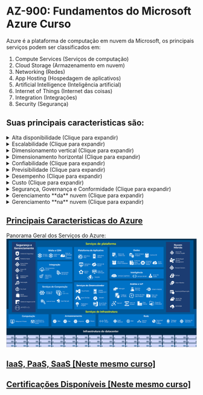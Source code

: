# AZ-900: Fundamentos do Microsoft Azure Curso

Azure é a plataforma de computação em nuvem da Microsoft, os principais
serviços podem ser classificados em:

1. Compute Services (Serviços de computação)
2. Cloud Storage (Armazenamento em nuvem)
3. Networking (Redes)
4. App Hosting (Hospedagem de aplicativos)
5. Artificial Intelligence (Inteligência artificial)
6. Internet of Things (Internet das coisas)
7. Integration (Integrações)
8. Security (Segurança)

## Suas principais caracteristicas são:
<details>
    <summary>Alta disponibilidade (Clique para expandir)</summary>
Quando um aplicativo, serviço ou qualquer recurso de TI é implantado, eles devem estar disponíveis quando necessário.
A alta disponibilidade se concentra em garantir a disponibilidade máxima, independentemente de interrupções ou eventos que possam ocorrer.
</details>

<details>
    <summary>Escalabilidade (Clique para expandir)</summary>
Outro grande benefício da computação em nuvem é a escalabilidade dos recursos de nuvem. A escalabilidade refere-se à capacidade de ajustar recursos
para atender à demanda. Se experimentarmos um pico repentino de tráfego e seus sistemas ficarem sobrecarregados, a capacidade de escalar significa
que poderá adicionar mais recursos para lidar melhor com o aumento da demanda.
O outro benefício da escalabilidade é não pagar além do necessário pelos serviços. Como a nuvem é um modelo baseado em consumo,
o usuário paga apenas pelo que usa. Se a demanda cair, poderá reduzir seus recursos e, assim, reduzir seus custos.
A escala geralmente vem em duas variedades: vertical e horizontal.

1. A escala vertical se concentra em aumentar ou diminuir a capacidade dos recursos.
2. A escala horizontal é adição ou subtração do número de recursos.
</details>

<details>
    <summary>Dimensionamento vertical (Clique para expandir)</summary>
Com a escala vertical, se um aplicativo precisasse de mais capacidade de processamento, poderia escalar verticalmente, com a alocação de mais CPUs ou
RAM à máquina virtual. Por outro lado, se percebesse que superestimou as necessidades, poderia reduzir verticalmente, diminuindo as especificações
de CPU ou RAM.
</details>

<details>
    <summary>Dimensionamento horizontal (Clique para expandir)</summary>
Com a escala horizontal, se você experimentasse um salto repentino acentuado na demanda, seus recursos implantados poderiam ser expandidos
(automaticamente ou manualmente). Por exemplo, você pode adicionar máquinas virtuais ou contêineres por meio da expansão. Da mesma forma, se houver
uma queda significativa na demanda, os recursos implantados poderão ser reduzidos horizontalmente (de maneira automática ou manual).
</details>

<details>
    <summary>Confiabilidade (Clique para expandir)</summary>
Resiliência é a capacidade que um sistema tem de se recuperar de falhas e continuar funcionando. Devido ao design descentralizado, a nuvem naturalmente
dá suporte a uma infraestrutura confiável e resiliente. Com um design descentralizado, a nuvem permite que você tenha recursos implantados em várias
regiões do mundo. Com essa escala global, mesmo que ocorra um evento catastrófico em uma região, as outras regiões ainda estarão em funcionamento.
Você pode criar aplicativos para aproveitar automaticamente essa confiabilidade maior. Em alguns casos, o próprio ambiente de nuvem mudará
automaticamente para uma região diferente, sem que você precise realizar nenhuma ação.
</details>

<details>
    <summary>Previsibilidade (Clique para expandir)</summary>
A previsibilidade na nuvem permite que você avance com confiança. A previsibilidade pode se concentrar na previsibilidade de desempenho ou na
previsibilidade de custo.
</details>

<details>
    <summary>Desempenho (Clique para expandir)</summary>
A previsibilidade de desempenho se concentra em prever os recursos necessários para oferecer uma experiência positiva aos clientes. O dimensionamento
automático, o balanceamento de carga e a alta disponibilidade são apenas alguns dos conceitos de nuvem que dão suporte à previsibilidade de desempenho.
Se de repente você precisar de mais recursos, o dimensionamento automático poderá implantar recursos adicionais para atender à demanda e depois reduzir
a implantação quando a demanda cair. Ou se o tráfego estiver bem concentrado em uma área, o balanceamento de carga ajudará a redirecionar parte da
sobrecarga para áreas menos sobrecarregadas.
</details>

<details>
    <summary>Custo (Clique para expandir)</summary>
A previsibilidade de custos se concentra em prever o custo dos gastos com a nuvem. Ela permite acompanhar o uso de recursos em tempo real,
monitorar os recursos para garantir a maior eficiência de uso possível e aplicar a análise de dados para encontrar padrões e tendências que ajudam a
planejar melhor as implantações de recursos. Operando na nuvem e usando a análise e as informações da nuvem, é possível prever custos futuros e
ajustar os recursos conforme o necessário.
</details>

<details>
    <summary>Segurança, Governança e Conformidade (Clique para expandir)</summary>
Modelos de conjunto ajudam a garantir que todos os seus recursos implantados atendam aos padrões corporativos e aos requisitos regulatórios
governamentais. Além disso, é possível atualizar todos os seus recursos implantados com novos padrões à medida que os padrões são alterados.
A auditoria baseada em nuvem ajuda a sinalizar qualquer recurso que esteja fora de conformidade com seus padrões corporativos e fornece estratégias
de mitigação. Dependendo do modelo operacional, patches de software e atualizações também podem ser aplicados automaticamente, o que ajuda na
governança e na segurança.
Em relação à segurança, você pode encontrar uma solução de nuvem que atenda às suas necessidades de segurança. Se você quiser o controle máximo da
segurança, a infraestrutura como serviço fornecerá recursos físicos, mas permitirá que você gerencie os sistemas operacionais e o software instalado,
incluindo aplicação de patches e manutenção. Se você quiser que a aplicação de patches e a manutenção sejam tratadas automaticamente, as implantações
de plataforma como serviço ou software como serviço podem ser as melhores estratégias de nuvem para você.
E como a nuvem se destina a uma entrega de recursos de TI via Internet, os provedores de nuvem normalmente são adequados para lidar com situações como
ataques de DDoS (negação de serviço distribuído), tornando sua rede mais robusta e segura.
</details>

<details>
    <summary>Gerenciamento **da** nuvem (Clique para expandir)</summary>
1. Escalar automaticamente a implantação de recursos com base na necessidade.
2. Implantar recursos com base em um modelo pré-configurado, removendo a necessidade de configuração manual.
3. Monitorar a integridade dos recursos e substituir automaticamente os recursos com falha.
4. Receber alertas automáticos com base em métricas configuradas, de modo a ficar ciente do desempenho em tempo real.
</details>

<details>
    <summary>Gerenciamento **na** nuvem (Clique para expandir)</summary>
1. Por meio de um portal da Web.
2. Usando uma interface de linha de comando.
3. Usando APIs.
4. Usando o PowerShell.
</details>

## [Principais Caracteristicas do Azure](azure/README.md)
Panorama Geral dos Serviços do Azure:
![AzureServices](azure/azure_services.png)
## [IaaS, PaaS, SaaS [Neste mesmo curso]](iaas_paas_saas.md)
## [Certificações Disponíveis [Neste mesmo curso]](certificacoes/README.md)




